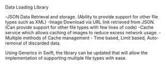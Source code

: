 Data Loading Library

-JSON Data Retrieval and storage. (Ability to provide support for other file types such as XML)
-Image Download via URL link retrieved from JSON. (Can provide support for other file types with few lines of code)
-Cache service which allows caching of images to reduce excess network usage.
-Multiple methods of Cache management - Time based, Limit based, Auto-removal of discarded data.

Using Generics in Swift, the library can be updated that will allow the implementation of supporting multiple file types with ease.

